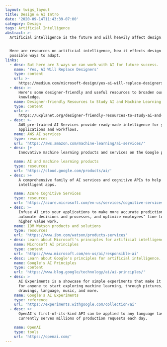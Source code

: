```yaml
---
layout: twigs_layout
title: Design & AI Intro
date: '2020-09-14T11:43:39-07:00'
category: Design
tags: Artificial Intelligence
abstract: >-
  Artificial intelligence is the future and will heavily affect design. 


  Here are resources on artificial intelligence, how it effects design and
  possible ways to adapt.
links:
  - desc: But here are 3 ways we can work with AI for future success.
    name: 'Yes, AI Will Replace Designers'
    type: content
    url: >-
      https://medium.com/microsoft-design/yes-ai-will-replace-designers-9d90c6e34502
  - desc: >-
      Here's some designer-friendly and useful resources to broaden our
      knowledge.
    name: Designer-friendly Resources to Study AI and Machine Learning
    type: content
    url: >-
      https://uxplanet.org/designer-friendly-resources-to-study-ai-and-machine-learning-1-6106e257faeb
  - desc: >-
      AWS pre-trained AI Services provide ready-made intelligence for your
      applications and workflows.
    name: AWS AI services
    type: resources
    url: 'https://aws.amazon.com/machine-learning/ai-services/'
  - desc: |+
      Innovative machine learning products and services on the Google platform.

    name: AI and machine learning products
    type: resources
    url: 'https://cloud.google.com/products/ai/'
  - desc: >+
      A comprehensive family of AI services and cognitive APIs to help you build
      intelligent apps.

    name: Azure Cognitive Services
    type: resources
    url: 'https://azure.microsoft.com/en-us/services/cognitive-services/'
  - desc: >-
      Infuse AI into your applications to make more accurate predictions,
      automate decisions and processes, and optimize employees’ time to focus on
      higher value work.
    name: IBM Watson products and solutions
    type: resources
    url: 'https://www.ibm.com/watson/products-services'
  - desc: Learn about Microsoft's principles for artificial intelligence.
    name: Microsoft AI principles
    type: content
    url: 'https://www.microsoft.com/en-us/ai/responsible-ai'
  - desc: Learn about Google's principles for artificial intelligence.
    name: Google's AI Principles
    type: content
    url: 'https://www.blog.google/technology/ai/ai-principles/'
  - desc: >
      AI Experiments is a showcase for simple experiments that make it easier
      for anyone to start exploring machine learning, through pictures,
      drawings, language, music, and more.
    name: Google's AI Experiments
    type: reference
    url: 'https://experiments.withgoogle.com/collection/ai'
  - desc: >+
      OpenAI's first-of-its-kind API can be applied to any language task, and
      currently serves millions of production requests each day.

    name: OpenAI
    type: tools
    url: 'https://openai.com/'
---
```


